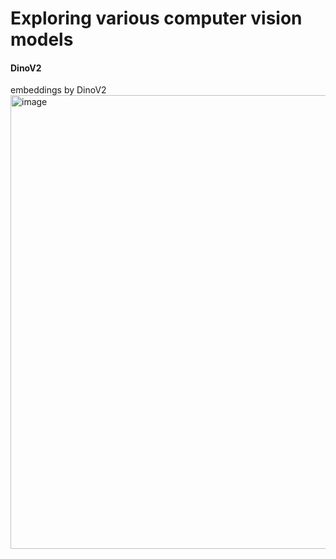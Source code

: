 # Exploring various computer vision models



#### DinoV2
embeddings by DinoV2
<img width="794" height="726" alt="image" src="https://github.com/user-attachments/assets/b8e0b28e-8dd9-4ace-bdbe-1735dc6397b7" />
